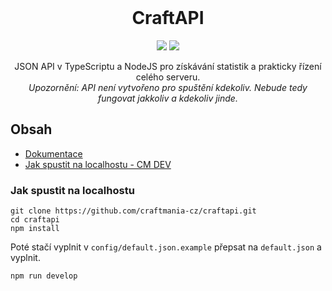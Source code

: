 <br />
<p align="center">
      <h1 align="center">CraftAPI</h1>
</p>
<p align="center">
  <img src="https://img.shields.io/github/languages/top/craftmania-cz/craftapi?style=for-the-badge">
  <img src="https://img.shields.io/github/package-json/v/craftmania-cz/craftapi?color=%23222222&style=for-the-badge">
</p>
<p align="center">
    JSON API v TypeScriptu a NodeJS pro získávání statistik a prakticky řízení celého serveru.<br>
  <i>Upozornění: API není vytvořeno pro spuštění kdekoliv. Nebude tedy fungovat jakkoliv a kdekoliv jinde.</i>
</p

##

## Obsah
* [Dokumentace](https://api-docs.craftmania.cz/)
* [Jak spustit na localhostu - CM DEV](#jak-spustit-na-localhostu)

### Jak spustit na localhostu
```shell
git clone https://github.com/craftmania-cz/craftapi.git
cd craftapi
npm install
```

Poté stačí vyplnit v `config/default.json.example` přepsat na `default.json` a vyplnit.

```shell
npm run develop
```

